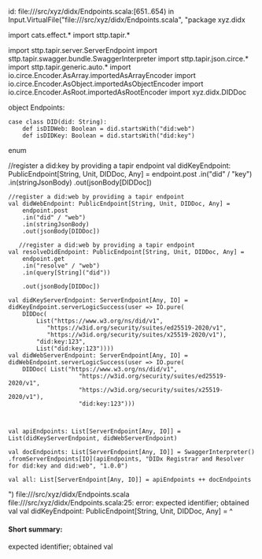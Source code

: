 id: file://<WORKSPACE>/src/xyz/didx/Endpoints.scala:[651..654) in Input.VirtualFile("file://<WORKSPACE>/src/xyz/didx/Endpoints.scala", "package xyz.didx

import cats.effect.*
import sttp.tapir.*

import sttp.tapir.server.ServerEndpoint
import sttp.tapir.swagger.bundle.SwaggerInterpreter
import sttp.tapir.json.circe.*
import sttp.tapir.generic.auto.* 
import io.circe.Encoder.AsArray.importedAsArrayEncoder
import io.circe.Encoder.AsObject.importedAsObjectEncoder
import io.circe.Encoder.AsRoot.importedAsRootEncoder
import xyz.didx.DIDDoc


object Endpoints:

    case class DID(did: String):
        def isDIDWeb: Boolean = did.startsWith("did:web")
        def isDIDKey: Boolean = did.startsWith("did:key")
    
   enum 
    
  //register a did:key by providing a tapir endpoint
    val didKeyEndpoint: PublicEndpoint[String, Unit, DIDDoc, Any] = 
        endpoint.post
        .in("did" / "key")
        .in(stringJsonBody)
        .out(jsonBody[DIDDoc])

    //register a did:web by providing a tapir endpoint
    val didWebEndpoint: PublicEndpoint[String, Unit, DIDDoc, Any] =
        endpoint.post
        .in("did" / "web")
        .in(stringJsonBody)
        .out(jsonBody[DIDDoc])

       //register a did:web by providing a tapir endpoint
    val resolveDidEndpoint: PublicEndpoint[String, Unit, DIDDoc, Any] =
        endpoint.get
        .in("resolve" / "web")
        .in(query[String]("did"))

        .out(jsonBody[DIDDoc])

    val didKeyServerEndpoint: ServerEndpoint[Any, IO] = didKeyEndpoint.serverLogicSuccess(user => IO.pure(
        DIDDoc(
            List("https://www.w3.org/ns/did/v1",
               "https://w3id.org/security/suites/ed25519-2020/v1",
               "https://w3id.org/security/suites/x25519-2020/v1"),
            "did:key:123",
            List("did:key:123"))))
    val didWebServerEndpoint: ServerEndpoint[Any, IO] = didWebEndpoint.serverLogicSuccess(user => IO.pure(
        DIDDoc( List("https://www.w3.org/ns/did/v1",
                        "https://w3id.org/security/suites/ed25519-2020/v1",
                        "https://w3id.org/security/suites/x25519-2020/v1"),
                        "did:key:123")))



    val apiEndpoints: List[ServerEndpoint[Any, IO]] = List(didKeyServerEndpoint, didWebServerEndpoint)

    val docEndpoints: List[ServerEndpoint[Any, IO]] = SwaggerInterpreter()
    .fromServerEndpoints[IO](apiEndpoints, "DIDx Registrar and Resolver for did:key and did:web", "1.0.0")

    val all: List[ServerEndpoint[Any, IO]] = apiEndpoints ++ docEndpoints



")
file://<WORKSPACE>/src/xyz/didx/Endpoints.scala
file://<WORKSPACE>/src/xyz/didx/Endpoints.scala:25: error: expected identifier; obtained val
    val didKeyEndpoint: PublicEndpoint[String, Unit, DIDDoc, Any] = 
    ^
#### Short summary: 

expected identifier; obtained val